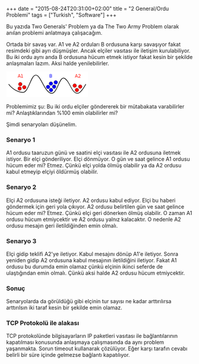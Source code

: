 +++
date = "2015-08-24T20:31:00+02:00"
title = "2 General/Ordu Problemi"
tags = ["Turkish", "Software"]
+++

Bu yazıda Two Generals' Problem ya da The Two Army Problem olarak anılan problemi anlatmaya çalışacağım.

<!--more-->


Ortada bir savaş var. A1 ve A2 orduları B ordusuna karşı savaşıyor fakat resimdeki gibi ayrı düşmüşler. Ancak elçiler vasıtası ile iletişim kurulabiliyor. Bu iki ordu aynı anda B ordusuna hücum etmek istiyor fakat kesin bir şekilde anlaşmaları lazım. Aksi halde yenilebilirler.


![Two Army](/img/two-army.png)

Problemimiz şu: Bu iki ordu elçiler göndererek bir mütabakata varabilirler mi? Anlaştıklarından %100 emin olabilirler mi?

Şimdi senaryoları düşünelim.

### Senaryo 1

A1 ordusu taaruzun günü ve saatini elçi vasıtası ile A2 ordusuna iletmek istiyor. Bir elçi gönderiliyor. Elçi dönmüyor. O gün ve saat gelince A1 ordusu hücum eder mi? Etmez. Çünkü elçi yolda ölmüş olabilir ya da A2 ordusu kabul etmeyip elçiyi öldürmüş olabilir.

### Senaryo 2

Elçi A2 ordusuna isteği iletiyor. A2 ordusu kabul ediyor. Elçi bu haberi göndermek için geri yola çıkıyor. A2 ordusu belirtilen gün ve saat gelince hücum eder mi? Etmez. Çünkü elçi geri dönerken ölmüş olabilir. O zaman A1 ordusu hücum etmiycektir ve A2 ordusu yalnız kalacaktır. O nedenle A2 ordusu mesajın geri iletildiğinden emin olmalı.

### Senaryo 3

Elçi gidip teklifi A2'ye iletiyor. Kabul mesajını dönüp A1'e iletiyor. Sonra yeniden gidip A2 ordusuna kabul mesajının iletildiğini iletiyor. Fakat A1 ordusu bu durumda emin olamaz çünkü elçinin ikinci seferde de ulaştığından emin olmalı. Çünkü aksi halde A2 ordusu hücum etmiycektir.

### Sonuç

Senaryolarda da görüldüğü gibi elçinin tur sayısı ne kadar arttırılırsa arttırılsın iki taraf kesin bir şekilde emin olamaz.

### TCP Protokolü ile alakası

TCP protokolünde bilgisayarların IP paketleri vasıtası ile bağlantılarının kapatılması konusunda anlaşmaya çalışmasında da aynı problem yaşanmakta. Sorun timeout kullanarak çözülüyor. Eğer karşı tarafın cevabı belirli bir süre içinde gelmezse bağlantı kapatılıyor.
